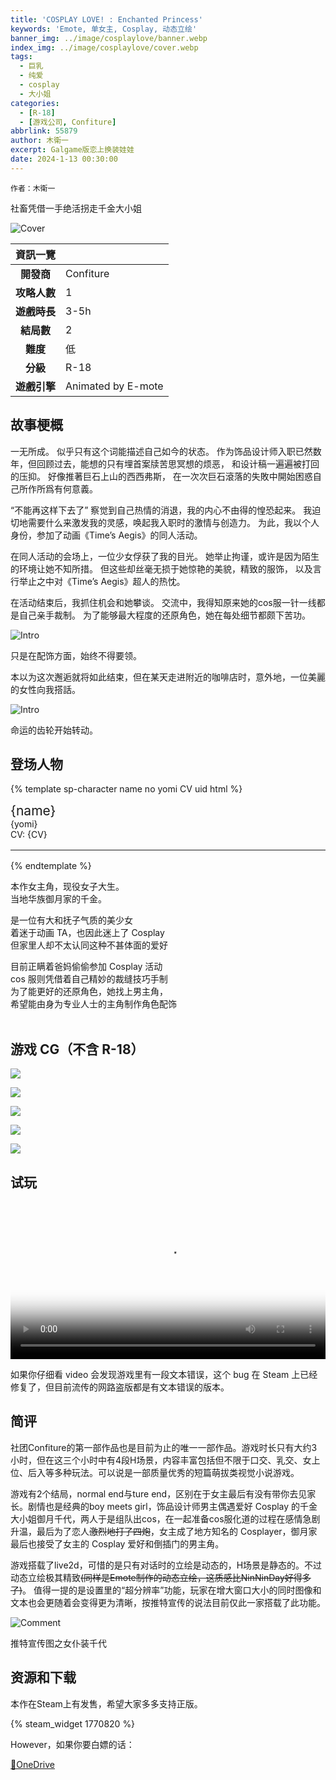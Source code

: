 ```yaml
---
title: 'COSPLAY LOVE! : Enchanted Princess'
keywords: 'Emote, 单女主, Cosplay, 动态立绘'
banner_img: ../image/cosplaylove/banner.webp
index_img: ../image/cosplaylove/cover.webp
tags:
  - 巨乳
  - 纯爱
  - cosplay
  - 大小姐
categories:
  - [R-18]
  - [游戏公司, Confiture]
abbrlink: 55879
author: 木衛一
excerpt: Galgame版恋上换装娃娃
date: 2024-1-13 00:30:00
---
```


`作者：木衛一`

社畜凭借一手绝活拐走千金大小姐

![Cover](../image/cosplaylove/cover.png)

| 資訊一覽     |                 |
| :----------: | :------------------------------------ |
| **開發商**   | Confiture |
| **攻略人數** |   1    |
| **遊戲時長** | 3-5h |
| **結局數** | 2      |
| **難度**     |  低  |
| **分級**     | R-18      |
| **遊戲引擎**   | Animated by E-mote |


## 故事梗概

一无所成。
似乎只有这个词能描述自己如今的状态。
作为饰品设计师入职已然数年，但回顾过去，能想的只有埋首案牍苦思冥想的烦恶，
和设计稿一遍遍被打回的压抑。
好像推著巨石上山的西西弗斯，
在一次次巨石滾落的失敗中開始困惑自己所作所爲有何意義。

“不能再这样下去了”
察觉到自己热情的消退，我的内心不由得的惶恐起来。
我迫切地需要什么来激发我的灵感，唤起我入职时的激情与创造力。
为此，我以个人身份，参加了动画《Time’s Aegis》的同人活动。

在同人活动的会场上，一位少女俘获了我的目光。
她举止拘谨，或许是因为陌生的环境让她不知所措。
但这些却丝毫无损于她惊艳的美貌，精致的服饰，
以及言行举止之中对《Time’s Aegis》超人的热忱。

在活动结束后，我抓住机会和她攀谈。
交流中，我得知原来她的cos服一针一线都是自己亲手裁制。
为了能够最大程度的还原角色，她在每处细节都颇下苦功。

![Intro](../image/cosplaylove/intro.jpg)

只是在配饰方面，始终不得要领。

本以为这次邂逅就将如此结束，但在某天走进附近的咖啡店时，意外地，一位美麗的女性向我搭話。

![Intro](../image/cosplaylove/intro2.jpg)

命运的齿轮开始转动。

## 登场人物

<style>
  .charname {
    font-size: 150%;
  }
  .namearea hr {
    margin: 1rem 0;
  }
  .sp-character img, .img-shade {
    filter: drop-shadow(0 0 6px #000c);
  }
  .sp-character {
    border-radius: 20px;
    overflow: hidden;
    box-shadow: 0 5px 11px 0 rgb(0 0 0 / 18%), 0 4px 15px 0 rgb(0 0 0 / 15%);

    -webkit-backdrop-filter: blur(1px);
    backdrop-filter: blur(1px);
    
    background-color: var(--chara-card-color);
    
    /* background-color: transparent;
    background-image: var(--this-bg);
    background-position: center;
    background-repeat: no-repeat;
    background-size: cover; */

  }
  .sp-character .char-overlay {
    background-color: var(--chara-card-color);
    min-height: 400px;
    background-image: var(--right-bg);
    background-repeat: no-repeat;
    background-position: top 0px right calc(100% * 0.3 - 130px);
    background-size: auto 480px;

    margin: 0;
    padding: 0;
  }
  :root { /* 配色 */
    --chara-card-color: #ffffffcf;
  }
  [data-user-color-scheme='dark'] {
    --chara-card-color: #1a1a1aa6;
  }
  @media screen and (max-width: 767px) {
    .namearea hr {
      margin: 0.75rem 0;
    }
    .pc-left {
      -webkit-backdrop-filter: blur(3px);
      backdrop-filter: blur(3px);
      
      background: var(--chara-card-color);
      transition: opacity 0.3s;
    }
    .pc-left.touch {
      opacity: 0.1;
    }
    .sp-character {
     /*background: unset;*/
      /*-webkit-backdrop-filter: unset;
    backdrop-filter: unset;*/
    }
    .sp-character .char-overlay {
      min-height: unset;
      background-size: cover;
      background-position: top 0px right 0px; 
    }
    :root { /* 配色 */
      --chara-card-color: #ffffff87;
    }
    [data-user-color-scheme='dark'] {
      --chara-card-color: #1a1a1aa6;
    }
  }
</style>

{% template sp-character name no yomi CV uid html %}
<div class={`row sp-character ${uid}`} style={`--this-bg: url(../image/cosplaylove/chars/${no}b.webp)`}>
  <div class="col-12 char-overlay row" style={`--right-bg: url(../image/cosplaylove/chars/${no}.webp)`}>
    <div class="pc-left col-12 col-md-8">
      <div class="namearea col-12 pt-2">
        <div class="charname font-serif font-weight-bold font-italic">
          {name}
        </div>
        <div class="yomi font-italic">
          {yomi}
        </div>
        <div class="">
          CV: {CV}
        </div>
        <hr />
      </div>
      <div class="infoarea col-12" html={html}>
      </div>  
    </div>
  </div>  
</div>
{% endtemplate %}

<sp-character no=0 name="御月 千代" yomi="MIZUKI CHIYO" CV="野中みかん" uid="mizuki">

  <p>
   本作女主角，现役女子大生。<br>
   当地华族御月家的千金。<br>
  </p>
  <p>
   是一位有大和抚子气质的美少女<br>
   着迷于动画 TA，也因此迷上了 Cosplay<br>
   但家里人却不太认同这种不甚体面的爱好<br>
  </p>
  <p>
   目前正瞒着爸妈偷偷参加 Cosplay 活动<br>
   cos 服则凭借着自己精妙的裁缝技巧手制<br>
   为了能更好的还原角色，她找上男主角，<br>
   希望能由身为专业人士的主角制作角色配饰<br><br>
  </p>

</sp-character>

## 游戏 CG（不含 R-18）

![](../image/cosplaylove/cg/01.webp)

![](../image/cosplaylove/cg/02.webp)

![](../image/cosplaylove/cg/03.webp)

![](../image/cosplaylove/cg/04.webp)

![](../image/cosplaylove/cg/05.webp)

## 试玩

<video controls preload="metadata" width='100%' poster="../image/cosplaylove/cover.webp">
<source src="https://storage-zone0.galgamer.eu.org/video-2d35/cosplay-love/movie.mp4" type="video/mp4"/>
<p> To view this video please enable JavaScript</p>
</video>

如果你仔细看 video 会发现游戏里有一段文本错误，这个 bug 在 Steam 上已经修复了，但目前流传的网路盗版都是有文本错误的版本。

## 简评

社团Confiture的第一部作品也是目前为止的唯一一部作品。游戏时长只有大约3小时，但在这三个小时中有4段H场景，内容丰富包括但不限于口交、乳交、女上位、后入等多种玩法。可以说是一部质量优秀的短篇萌拔类视觉小说游戏。

游戏有2个结局，normal end与ture end，区别在于女主最后有没有带你去见家长。剧情也是经典的boy meets girl，饰品设计师男主偶遇爱好 Cosplay 的千金大小姐御月千代，两人于是组队出cos，在一起准备cos服化道的过程在感情急剧升温，最后为了恋人~~激烈地打了四炮~~，女主成了地方知名的 Cosplayer，御月家最后也接受了女主的 Cosplay 爱好和倒插门的男主角。

游戏搭载了live2d，可惜的是只有对话时的立绘是动态的，H场景是静态的。不过动态立绘极其精致~~(同样是Emote制作的动态立绘，这质感比NinNinDay好得多了)~~。
值得一提的是设置里的“超分辨率”功能，玩家在增大窗口大小的同时图像和文本也会更随着会变得更为清晰，按推特宣传的说法目前仅此一家搭载了此功能。

![Comment](../image/cosplaylove/1.jpg)

推特宣传图之女仆装千代


## 资源和下载

本作在Steam上有发售，希望大家多多支持正版。

{% steam_widget 1770820 %}

However，如果你要白嫖的话：

[🔗OneDrive](https://www.shinnku.com/api/download/legacy/win/COSPLAY%20LOVE!%20%20Enchanted%20princess.7z)

<style>
details {
    border: 1px solid #aaa;
    border-radius: 4px;
    padding: .5em .5em 0;
}

summary {
    font-weight: bold;
    margin: -.5em -.5em 0;
    padding: .5em;
}

details[open] {
    padding: .5em;
}

details[open] summary {
    border-bottom: 1px solid #aaa;
    margin-bottom: .5em;
}
</style>

<script>
  //document.documentElement.setAttribute('data-user-color-scheme', 'dark');
  document.addEventListener("DOMContentLoaded", function(){
    let pclefts = document.querySelectorAll('.pc-left');
    pclefts.forEach((el) => {
      el.addEventListener('touchstart', function(){
        el.classList.add('touch');
      })
      el.addEventListener('touchend', function(){
        el.classList.remove('touch');
      })
    });
    //setTimeout(() => document.documentElement.setAttribute('data-user-color-scheme', 'light'), 1000)
  })
</script>
